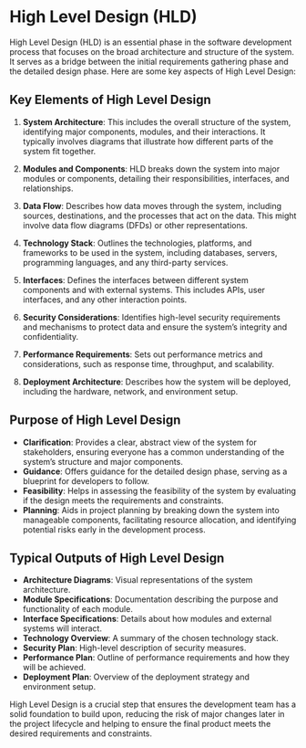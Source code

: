# High Level Design (HLD)

High Level Design (HLD) is an essential phase in the software development process that focuses on the broad architecture and structure of the system. It serves as a bridge between the initial requirements gathering phase and the detailed design phase. Here are some key aspects of High Level Design:

## Key Elements of High Level Design

1. **System Architecture**: This includes the overall structure of the system, identifying major components, modules, and their interactions. It typically involves diagrams that illustrate how different parts of the system fit together.

2. **Modules and Components**: HLD breaks down the system into major modules or components, detailing their responsibilities, interfaces, and relationships.

3. **Data Flow**: Describes how data moves through the system, including sources, destinations, and the processes that act on the data. This might involve data flow diagrams (DFDs) or other representations.

4. **Technology Stack**: Outlines the technologies, platforms, and frameworks to be used in the system, including databases, servers, programming languages, and any third-party services.

5. **Interfaces**: Defines the interfaces between different system components and with external systems. This includes APIs, user interfaces, and any other interaction points.

6. **Security Considerations**: Identifies high-level security requirements and mechanisms to protect data and ensure the system’s integrity and confidentiality.

7. **Performance Requirements**: Sets out performance metrics and considerations, such as response time, throughput, and scalability.

8. **Deployment Architecture**: Describes how the system will be deployed, including the hardware, network, and environment setup.

## Purpose of High Level Design

- **Clarification**: Provides a clear, abstract view of the system for stakeholders, ensuring everyone has a common understanding of the system’s structure and major components.
- **Guidance**: Offers guidance for the detailed design phase, serving as a blueprint for developers to follow.
- **Feasibility**: Helps in assessing the feasibility of the system by evaluating if the design meets the requirements and constraints.
- **Planning**: Aids in project planning by breaking down the system into manageable components, facilitating resource allocation, and identifying potential risks early in the development process.

## Typical Outputs of High Level Design

- **Architecture Diagrams**: Visual representations of the system architecture.
- **Module Specifications**: Documentation describing the purpose and functionality of each module.
- **Interface Specifications**: Details about how modules and external systems will interact.
- **Technology Overview**: A summary of the chosen technology stack.
- **Security Plan**: High-level description of security measures.
- **Performance Plan**: Outline of performance requirements and how they will be achieved.
- **Deployment Plan**: Overview of the deployment strategy and environment setup.

High Level Design is a crucial step that ensures the development team has a solid foundation to build upon, reducing the risk of major changes later in the project lifecycle and helping to ensure the final product meets the desired requirements and constraints.
